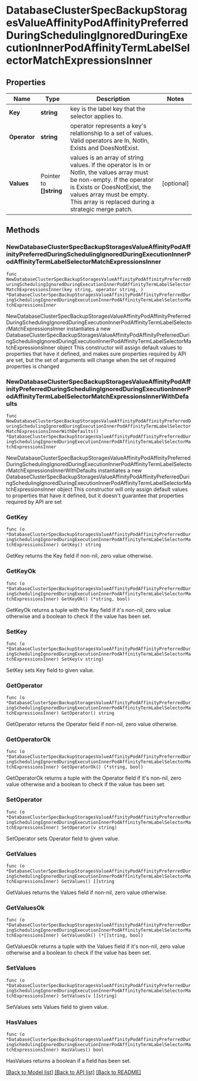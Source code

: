 # DatabaseClusterSpecBackupStoragesValueAffinityPodAffinityPreferredDuringSchedulingIgnoredDuringExecutionInnerPodAffinityTermLabelSelectorMatchExpressionsInner

## Properties

Name | Type | Description | Notes
------------ | ------------- | ------------- | -------------
**Key** | **string** | key is the label key that the selector applies to. | 
**Operator** | **string** | operator represents a key&#39;s relationship to a set of values. Valid operators are In, NotIn, Exists and DoesNotExist. | 
**Values** | Pointer to **[]string** | values is an array of string values. If the operator is In or NotIn, the values array must be non-empty. If the operator is Exists or DoesNotExist, the values array must be empty. This array is replaced during a strategic merge patch. | [optional] 

## Methods

### NewDatabaseClusterSpecBackupStoragesValueAffinityPodAffinityPreferredDuringSchedulingIgnoredDuringExecutionInnerPodAffinityTermLabelSelectorMatchExpressionsInner

`func NewDatabaseClusterSpecBackupStoragesValueAffinityPodAffinityPreferredDuringSchedulingIgnoredDuringExecutionInnerPodAffinityTermLabelSelectorMatchExpressionsInner(key string, operator string, ) *DatabaseClusterSpecBackupStoragesValueAffinityPodAffinityPreferredDuringSchedulingIgnoredDuringExecutionInnerPodAffinityTermLabelSelectorMatchExpressionsInner`

NewDatabaseClusterSpecBackupStoragesValueAffinityPodAffinityPreferredDuringSchedulingIgnoredDuringExecutionInnerPodAffinityTermLabelSelectorMatchExpressionsInner instantiates a new DatabaseClusterSpecBackupStoragesValueAffinityPodAffinityPreferredDuringSchedulingIgnoredDuringExecutionInnerPodAffinityTermLabelSelectorMatchExpressionsInner object
This constructor will assign default values to properties that have it defined,
and makes sure properties required by API are set, but the set of arguments
will change when the set of required properties is changed

### NewDatabaseClusterSpecBackupStoragesValueAffinityPodAffinityPreferredDuringSchedulingIgnoredDuringExecutionInnerPodAffinityTermLabelSelectorMatchExpressionsInnerWithDefaults

`func NewDatabaseClusterSpecBackupStoragesValueAffinityPodAffinityPreferredDuringSchedulingIgnoredDuringExecutionInnerPodAffinityTermLabelSelectorMatchExpressionsInnerWithDefaults() *DatabaseClusterSpecBackupStoragesValueAffinityPodAffinityPreferredDuringSchedulingIgnoredDuringExecutionInnerPodAffinityTermLabelSelectorMatchExpressionsInner`

NewDatabaseClusterSpecBackupStoragesValueAffinityPodAffinityPreferredDuringSchedulingIgnoredDuringExecutionInnerPodAffinityTermLabelSelectorMatchExpressionsInnerWithDefaults instantiates a new DatabaseClusterSpecBackupStoragesValueAffinityPodAffinityPreferredDuringSchedulingIgnoredDuringExecutionInnerPodAffinityTermLabelSelectorMatchExpressionsInner object
This constructor will only assign default values to properties that have it defined,
but it doesn't guarantee that properties required by API are set

### GetKey

`func (o *DatabaseClusterSpecBackupStoragesValueAffinityPodAffinityPreferredDuringSchedulingIgnoredDuringExecutionInnerPodAffinityTermLabelSelectorMatchExpressionsInner) GetKey() string`

GetKey returns the Key field if non-nil, zero value otherwise.

### GetKeyOk

`func (o *DatabaseClusterSpecBackupStoragesValueAffinityPodAffinityPreferredDuringSchedulingIgnoredDuringExecutionInnerPodAffinityTermLabelSelectorMatchExpressionsInner) GetKeyOk() (*string, bool)`

GetKeyOk returns a tuple with the Key field if it's non-nil, zero value otherwise
and a boolean to check if the value has been set.

### SetKey

`func (o *DatabaseClusterSpecBackupStoragesValueAffinityPodAffinityPreferredDuringSchedulingIgnoredDuringExecutionInnerPodAffinityTermLabelSelectorMatchExpressionsInner) SetKey(v string)`

SetKey sets Key field to given value.


### GetOperator

`func (o *DatabaseClusterSpecBackupStoragesValueAffinityPodAffinityPreferredDuringSchedulingIgnoredDuringExecutionInnerPodAffinityTermLabelSelectorMatchExpressionsInner) GetOperator() string`

GetOperator returns the Operator field if non-nil, zero value otherwise.

### GetOperatorOk

`func (o *DatabaseClusterSpecBackupStoragesValueAffinityPodAffinityPreferredDuringSchedulingIgnoredDuringExecutionInnerPodAffinityTermLabelSelectorMatchExpressionsInner) GetOperatorOk() (*string, bool)`

GetOperatorOk returns a tuple with the Operator field if it's non-nil, zero value otherwise
and a boolean to check if the value has been set.

### SetOperator

`func (o *DatabaseClusterSpecBackupStoragesValueAffinityPodAffinityPreferredDuringSchedulingIgnoredDuringExecutionInnerPodAffinityTermLabelSelectorMatchExpressionsInner) SetOperator(v string)`

SetOperator sets Operator field to given value.


### GetValues

`func (o *DatabaseClusterSpecBackupStoragesValueAffinityPodAffinityPreferredDuringSchedulingIgnoredDuringExecutionInnerPodAffinityTermLabelSelectorMatchExpressionsInner) GetValues() []string`

GetValues returns the Values field if non-nil, zero value otherwise.

### GetValuesOk

`func (o *DatabaseClusterSpecBackupStoragesValueAffinityPodAffinityPreferredDuringSchedulingIgnoredDuringExecutionInnerPodAffinityTermLabelSelectorMatchExpressionsInner) GetValuesOk() (*[]string, bool)`

GetValuesOk returns a tuple with the Values field if it's non-nil, zero value otherwise
and a boolean to check if the value has been set.

### SetValues

`func (o *DatabaseClusterSpecBackupStoragesValueAffinityPodAffinityPreferredDuringSchedulingIgnoredDuringExecutionInnerPodAffinityTermLabelSelectorMatchExpressionsInner) SetValues(v []string)`

SetValues sets Values field to given value.

### HasValues

`func (o *DatabaseClusterSpecBackupStoragesValueAffinityPodAffinityPreferredDuringSchedulingIgnoredDuringExecutionInnerPodAffinityTermLabelSelectorMatchExpressionsInner) HasValues() bool`

HasValues returns a boolean if a field has been set.


[[Back to Model list]](../README.md#documentation-for-models) [[Back to API list]](../README.md#documentation-for-api-endpoints) [[Back to README]](../README.md)


